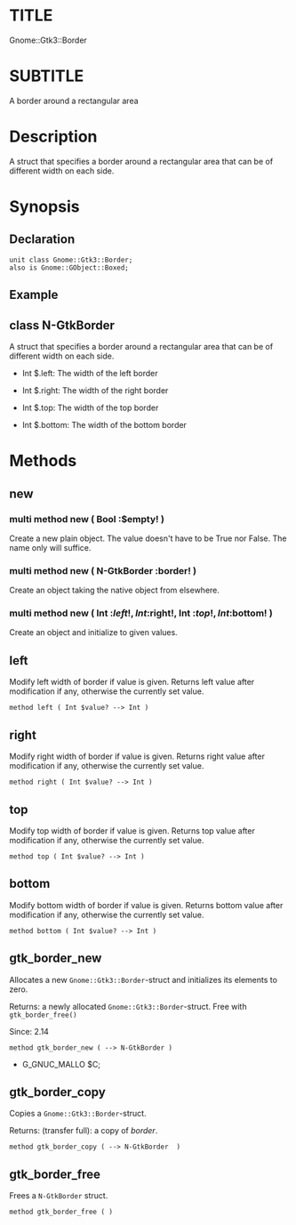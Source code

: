 TITLE
=====

Gnome::Gtk3::Border

SUBTITLE
========

A border around a rectangular area

Description
===========

A struct that specifies a border around a rectangular area that can be of different width on each side.

Synopsis
========

Declaration
-----------

    unit class Gnome::Gtk3::Border;
    also is Gnome::GObject::Boxed;

Example
-------

class N-GtkBorder
-----------------

A struct that specifies a border around a rectangular area that can be of different width on each side.

  * Int $.left: The width of the left border

  * Int $.right: The width of the right border

  * Int $.top: The width of the top border

  * Int $.bottom: The width of the bottom border

Methods
=======

new
---

### multi method new ( Bool :$empty! )

Create a new plain object. The value doesn't have to be True nor False. The name only will suffice.

### multi method new ( N-GtkBorder :border! )

Create an object taking the native object from elsewhere.

### multi method new ( Int :$left!, Int :$right!, Int :$top!, Int :$bottom! )

Create an object and initialize to given values.

left
----

Modify left width of border if value is given. Returns left value after modification if any, otherwise the currently set value.

    method left ( Int $value? --> Int )

right
-----

Modify right width of border if value is given. Returns right value after modification if any, otherwise the currently set value.

    method right ( Int $value? --> Int )

top
---

Modify top width of border if value is given. Returns top value after modification if any, otherwise the currently set value.

    method top ( Int $value? --> Int )

bottom
------

Modify bottom width of border if value is given. Returns bottom value after modification if any, otherwise the currently set value.

    method bottom ( Int $value? --> Int )

gtk_border_new
--------------

Allocates a new `Gnome::Gtk3::Border`-struct and initializes its elements to zero.

Returns: a newly allocated `Gnome::Gtk3::Border`-struct. Free with `gtk_border_free()`

Since: 2.14

    method gtk_border_new ( --> N-GtkBorder )

  * G_GNUC_MALLO $C;

gtk_border_copy
---------------

Copies a `Gnome::Gtk3::Border`-struct.

Returns: (transfer full): a copy of *border*.

    method gtk_border_copy ( --> N-GtkBorder  )

gtk_border_free
---------------

Frees a `N-GtkBorder` struct.

    method gtk_border_free ( )

